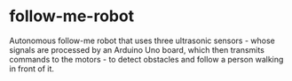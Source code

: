 # follow-me-robot
Autonomous follow-me robot that uses three ultrasonic sensors - whose signals are processed by an Arduino Uno board, which then transmits commands to the motors - to detect obstacles and follow a person walking in front of it.
